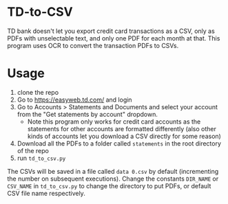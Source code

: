 # TD-to-CSV

TD bank doesn't let you export credit card transactions as a CSV, only as PDFs with unselectable text, and only one PDF 
for each month at that. This program uses OCR to convert the transaction PDFs to CSVs.

# Usage

1) clone the repo
2) Go to https://easyweb.td.com/ and login
3) Go to Accounts > Statements and Documents and select your account from the "Get statements by account" dropdown. 
   - Note this program only works for credit card accounts as the statements for other accounts are formatted 
   differently (also other kinds of accounts let you download a CSV directly for some reason)
4) Download all the PDFs to a folder called `statements` in the root directory of the repo
5) run `td_to_csv.py`

The CSVs will be saved in a file called `data 0.csv` by default (incrementing the number on subsequent executions). Change
 the constants `DIR_NAME` or `CSV_NAME` in `td_to_csv.py` to change the directory to put PDFs, or default CSV file name 
 respectively. 
